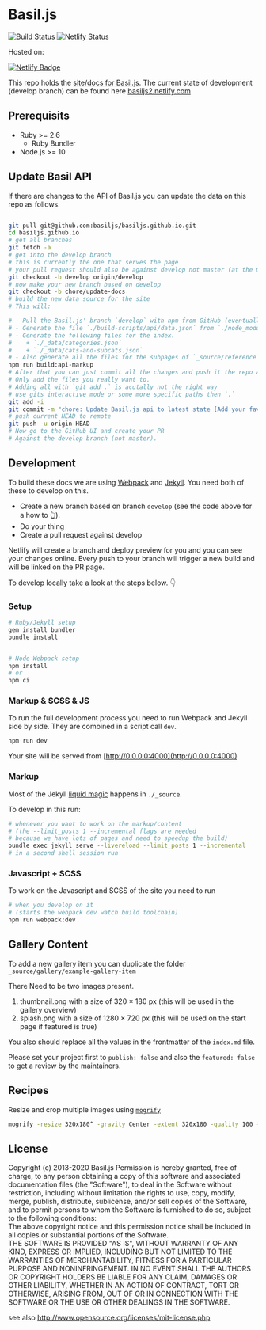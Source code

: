# Basil.js

[![Build Status](https://travis-ci.org/basiljs/basiljs.github.io.svg?branch=master)](https://travis-ci.org/basiljs/basiljs.github.io) [![Netlify Status](https://api.netlify.com/api/v1/badges/c081644c-312b-486e-8594-8bb5c3a869ca/deploy-status)](https://app.netlify.com/sites/basiljs2/deploys)

Hosted on:  

[![Netlify Badge](https://www.netlify.com/img/global/badges/netlify-color-accent.svg)](https://basiljs2.netlify.com/)

This repo holds the [site/docs for Basil.js](https://basiljs.github.io/). The current state of development (develop branch) can be found here [basiljs2.netlify.com](https://basiljs2.netlify.com/)

## Prerequisits

- Ruby >= 2.6
  - Ruby Bundler
- Node.js >= 10

## Update Basil API  

If there are changes to the API of Basil.js you can update the data on this repo as follows.  

```bash

git pull git@github.com:basiljs/basiljs.github.io.git
cd basiljs.github.io
# get all branches
git fetch -a
# get into the develop branch
# this is currently the one that serves the page
# your pull request should also be against develop not master (at the moment)
git checkout -b develop origin/develop
# now make your new branch based on develop
git checkout -b chore/update-docs
# build the new data source for the site
# This will:  

# - Pull the Basil.js' branch `develop` with npm from GitHub (eventually this should be the master, not the develop branch).
# - Generate the file `./build-scripts/api/data.json` from `./node_modules/basiljs/basil.js` using [documentation.js](http://documentation.js.org/).
# - Generate the following files for the index.
#    + `./_data/categories.json`
#    + `./_data/cats-and-subcats.json`
# - Also generate all the files for the subpages of `_source/reference`.  
npm run build:api-markup
# After that you can just commit all the changes and push it the repo again. Netlify will take care of the Jekyll build.  
# Only add the files you really want to.
# Adding all with `git add .` is acutally not the right way
# use gits interactive mode or some more specific paths then `.`
git add -i
git commit -m "chore: Update Basil.js api to latest state [Add your favorite emoji here]"
# push current HEAD to remote
git push -u origin HEAD
# Now go to the GitHub UI and create your PR
# Against the develop branch (not master).
```

## Development

To build these docs we are using [Webpack](https://webpack.js.org/) and [Jekyll](https://jekyllrb.com/). You need both of these to develop on this.  

- Create a new branch based on branch `develop` (see the code above for a how to 👆).
- Do your thing
- Create a pull request against develop

Netlify will create a branch and deploy preview for you and you can see your changes online. Every push to your branch will trigger a new build and will be linked on the PR page.



To develop locally take a look at the steps below. 👇

### Setup

```bash
# Ruby/Jekyll setup
gem install bundler
bundle install


# Node Webpack setup
npm install
# or
npm ci
```

### Markup & SCSS & JS

To run the full development process you need to run Webpack and Jekyll side by side. They are combined in a script call `dev`.

```bash
npm run dev
```

Your site will be served from [http://0.0.0.0:4000](http://0.0.0.0:4000)

### Markup

Most of the Jekyll [liquid magic](https://github.com/Shopify/liquid/wiki/Liquid-for-Designers) happens in `./_source`.  

To develop in this run:

```bash
# whenever you want to work on the markup/content
# (the --limit_posts 1 --incremental flags are needed
# because we have lots of pages and need to speedup the build)
bundle exec jekyll serve --livereload --limit_posts 1 --incremental
# in a second shell session run
```

### Javascript + SCSS

To work on the Javascript and SCSS of the site you need to run

```bash
# when you develop on it
# (starts the webpack dev watch build toolchain)
npm run webpack:dev
```

## Gallery Content

To add a new gallery item you can duplicate the folder `_source/gallery/example-gallery-item`

There Need to be two images present.

1. thumbnail.png with a size of 320 × 180 px (this will be used in the gallery overview)
2. splash.png with a size of 1280 × 720 px (this will be used on the start page if featured is true)

You also should replace all the values in the frontmatter of the `index.md` file.  

Please set your project first to `publish: false` and also the `featured: false` to get a review by the maintainers.

## Recipes

Resize and crop multiple images using [`mogrify`](https://www.imagemagick.org/script/mogrify.php)  

```bash
mogrify -resize 320x180^ -gravity Center -extent 320x180 -quality 100 -format png ./*/thumbnail.jpg

```

## License

Copyright (c)  2013-2020 Basil.js
Permission is hereby granted, free of charge, to any person obtaining a copy of this software and associated documentation files (the "Software"), to deal in the Software  without restriction, including without limitation the rights to use, copy, modify, merge, publish, distribute, sublicense, and/or sell copies of the Software, and to  permit persons to whom the Software is furnished to do so, subject to the following conditions:  
The above copyright notice and this permission notice shall be included in all copies or substantial portions of the Software.  
THE SOFTWARE IS PROVIDED "AS IS", WITHOUT WARRANTY OF ANY KIND, EXPRESS OR IMPLIED, INCLUDING BUT NOT LIMITED TO THE WARRANTIES OF MERCHANTABILITY, FITNESS FOR A  PARTICULAR PURPOSE AND NONINFRINGEMENT. IN NO EVENT SHALL THE AUTHORS OR COPYRIGHT HOLDERS BE LIABLE FOR ANY CLAIM, DAMAGES OR OTHER LIABILITY, WHETHER IN AN ACTION OF  CONTRACT, TORT OR OTHERWISE, ARISING FROM, OUT OF OR IN CONNECTION WITH THE SOFTWARE OR THE USE OR OTHER DEALINGS IN THE SOFTWARE.  

see also http://www.opensource.org/licenses/mit-license.php

